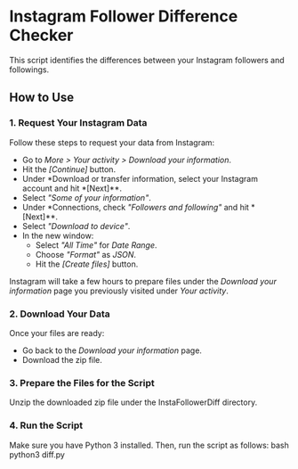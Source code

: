 # Instagram Follower Difference Checker

This script identifies the differences between your Instagram followers and followings.

## How to Use

### 1. Request Your Instagram Data
Follow these steps to request your data from Instagram:
- Go to *More > Your activity > Download your information*.
- Hit the *[Continue]* button.
- Under *Download or transfer information, select your Instagram account and hit *[Next]**.
- Select *"Some of your information"*.
- Under *Connections, check *"Followers and following"* and hit *[Next]**.
- Select *"Download to device"*.
- In the new window:
  - Select *"All Time"* for *Date Range*.
  - Choose *"Format"* as *JSON*.
  - Hit the *[Create files]* button.

Instagram will take a few hours to prepare files under the *Download your information* page you previously visited under *Your activity*.

### 2. Download Your Data
Once your files are ready:
- Go back to the *Download your information* page.
- Download the zip file.

### 3. Prepare the Files for the Script
Unzip the downloaded zip file under the InstaFollowerDiff directory.

### 4. Run the Script
Make sure you have Python 3 installed. Then, run the script as follows:
bash
python3 diff.py
